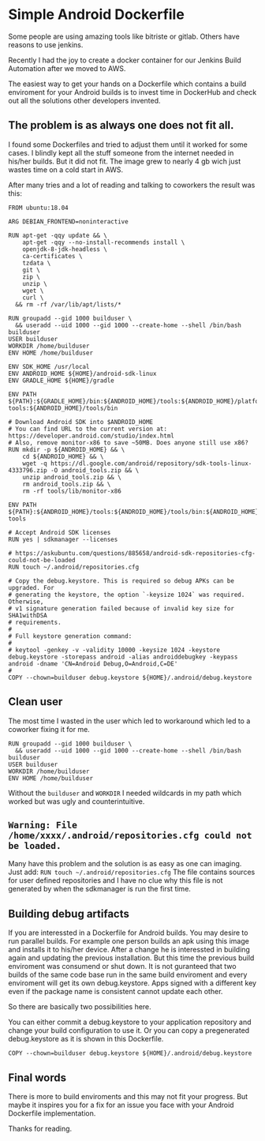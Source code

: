 # Simple Android Dockerfile

Some people are using amazing tools like bitriste or gitlab. 
Others have reasons to use jenkins.

Recently I had the joy to create a docker container for our Jenkins Build Automation after we moved to AWS.

The easiest way to get your hands on a Dockerfile which contains a build enviroment for your Android builds is to invest time in DockerHub and check out all the solutions other developers invented.

## The problem is as always one does not fit all.

I found some Dockerfiles and tried to adjust them until it worked for some cases.
I blindly kept all the stuff someone from the internet needed in his/her builds.
But it did not fit. The image grew to nearly 4 gb wich just wastes time on a cold start in AWS.

After many tries and a lot of reading and talking to coworkers the result was this:

```
FROM ubuntu:18.04

ARG DEBIAN_FRONTEND=noninteractive

RUN apt-get -qqy update && \
    apt-get -qqy --no-install-recommends install \
    openjdk-8-jdk-headless \
    ca-certificates \
    tzdata \
    git \
    zip \
    unzip \
    wget \
    curl \
  && rm -rf /var/lib/apt/lists/*

RUN groupadd --gid 1000 builduser \
  && useradd --uid 1000 --gid 1000 --create-home --shell /bin/bash builduser
USER builduser
WORKDIR /home/builduser
ENV HOME /home/builduser

ENV SDK_HOME /usr/local
ENV ANDROID_HOME ${HOME}/android-sdk-linux
ENV GRADLE_HOME ${HOME}/gradle

ENV PATH ${PATH}:${GRADLE_HOME}/bin:${ANDROID_HOME}/tools:${ANDROID_HOME}/platform-tools:${ANDROID_HOME}/tools/bin

# Download Android SDK into $ANDROID_HOME
# You can find URL to the current version at: https://developer.android.com/studio/index.html
# Also, remove monitor-x86 to save ~50MB. Does anyone still use x86?
RUN mkdir -p ${ANDROID_HOME} && \
    cd ${ANDROID_HOME} && \
    wget -q https://dl.google.com/android/repository/sdk-tools-linux-4333796.zip -O android_tools.zip && \
    unzip android_tools.zip && \
    rm android_tools.zip && \
    rm -rf tools/lib/monitor-x86

ENV PATH ${PATH}:${ANDROID_HOME}/tools:${ANDROID_HOME}/tools/bin:${ANDROID_HOME}/platform-tools

# Accept Android SDK licenses
RUN yes | sdkmanager --licenses

# https://askubuntu.com/questions/885658/android-sdk-repositories-cfg-could-not-be-loaded
RUN touch ~/.android/repositories.cfg

# Copy the debug.keystore. This is required so debug APKs can be upgraded. For
# generating the keystore, the option `-keysize 1024` was required. Otherwise,
# v1 signature generation failed because of invalid key size for SHA1withDSA
# requirements.
#
# Full keystore generation command:
#
# keytool -genkey -v -validity 10000 -keysize 1024 -keystore debug.keystore -storepass android -alias androiddebugkey -keypass android -dname 'CN=Android Debug,O=Android,C=DE'
#
COPY --chown=builduser debug.keystore ${HOME}/.android/debug.keystore

```

## Clean user
The most time I wasted in the user which led to workaround which led to a coworker fixing it for me.

```
RUN groupadd --gid 1000 builduser \
  && useradd --uid 1000 --gid 1000 --create-home --shell /bin/bash builduser
USER builduser
WORKDIR /home/builduser
ENV HOME /home/builduser
```

Without the `builduser` and `WORKDIR` I needed wildcards in my path which worked but was ugly and counterintuitive.

## `Warning: File /home/xxxx/.android/repositories.cfg could not be loaded.`

Many have this problem and the solution is as easy as one can imaging.
Just add: `RUN touch ~/.android/repositories.cfg`
The file contains sources for user defined repositories and I have no clue why this file is not generated by when the sdkmanager is run the first time.

## Building debug artifacts 

If you are interessted in a Dockerfile for Android builds. You may desire to run parallel builds. For example one person builds an apk using this image and installs it to his/her device. After a change he is interessted in building again and updating the previous installation. But this time the previous build enviroment was consumend or shut down. It is not guranteed that two builds of the same code base run in the same build enviroment and every enviroment will get its own debug.keystore.
Apps signed with a different key even if the package name is consistent cannot update each other.

So there are basically two possibilities here.

You can either commit a debug.keystore to your application repository and change your build configuration to use it. 
Or you can copy a pregenerated debug.keystore as it is shown in this Dockerfile.

```
COPY --chown=builduser debug.keystore ${HOME}/.android/debug.keystore
```

## Final words

There is more to build enviroments and this may not fit your progress. But maybe it inspires you for a fix for an issue you face with your Android Dockerfile implementation.

Thanks for reading.



